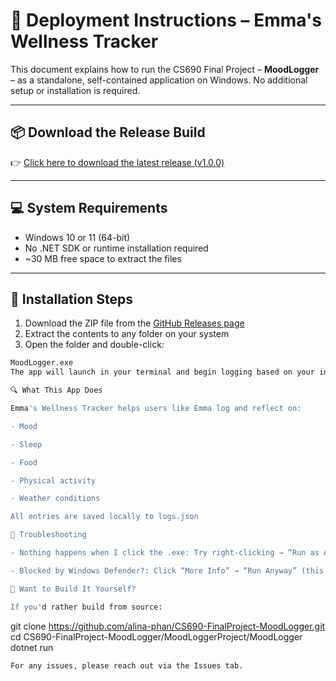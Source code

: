 # 🚀 Deployment Instructions – Emma's Wellness Tracker

This document explains how to run the CS690 Final Project – **MoodLogger** – as a standalone, self-contained application on Windows. No additional setup or installation is required.

---

## 📦 Download the Release Build

👉 [Click here to download the latest release (v1.0.0)](https://github.com/alina-phan/CS690-FinalProject-MoodLogger/releases/latest)

---

## 💻 System Requirements

- Windows 10 or 11 (64-bit)
- No .NET SDK or runtime installation required
- ~30 MB free space to extract the files

---

## 🧰 Installation Steps

1. Download the ZIP file from the [GitHub Releases page](https://github.com/alina-phan/CS690-FinalProject-MoodLogger/releases/latest)
2. Extract the contents to any folder on your system
3. Open the folder and double-click:

```bash
MoodLogger.exe
The app will launch in your terminal and begin logging based on your input.

🔍 What This App Does

Emma's Wellness Tracker helps users like Emma log and reflect on:

- Mood

- Sleep

- Food

- Physical activity

- Weather conditions

All entries are saved locally to logs.json

📝 Troubleshooting

- Nothing happens when I click the .exe: Try right-clicking → “Run as Administrator”

- Blocked by Windows Defender?: Click “More Info” → “Run Anyway” (this happens for unsigned apps)

🧪 Want to Build It Yourself?

If you'd rather build from source:

```
git clone https://github.com/alina-phan/CS690-FinalProject-MoodLogger.git
cd CS690-FinalProject-MoodLogger/MoodLoggerProject/MoodLogger
dotnet run
```
For any issues, please reach out via the Issues tab.
